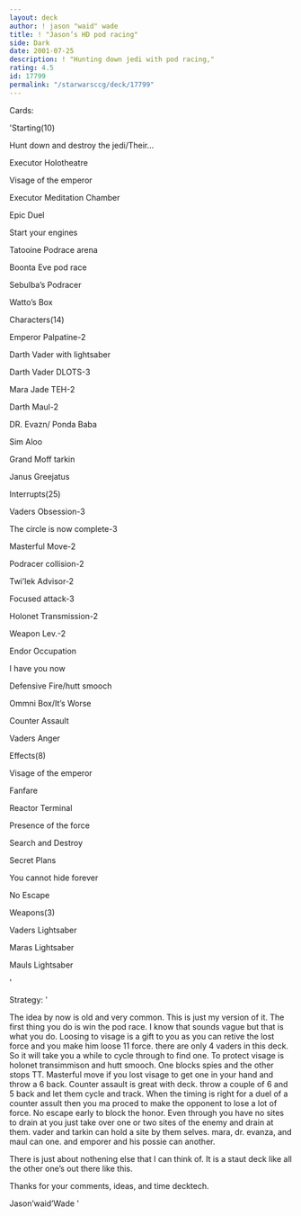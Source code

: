 ```yaml
---
layout: deck
author: ! jason "waid" wade
title: ! "Jason’s HD pod racing"
side: Dark
date: 2001-07-25
description: ! "Hunting down jedi with pod racing,"
rating: 4.5
id: 17799
permalink: "/starwarsccg/deck/17799"
---
```

Cards: 

'Starting(10)

Hunt down and destroy the jedi/Their...

Executor Holotheatre

Visage of the emperor

Executor Meditation Chamber

Epic Duel

Start your engines

Tatooine Podrace arena

Boonta Eve pod race

Sebulba’s Podracer

Watto’s Box


Characters(14)

Emperor Palpatine-2

Darth Vader with lightsaber

Darth Vader DLOTS-3

Mara Jade TEH-2

Darth Maul-2

DR. Evazn/ Ponda Baba

Sim Aloo

Grand Moff tarkin

Janus Greejatus


Interrupts(25)

Vaders Obsession-3

The circle is now complete-3

Masterful Move-2

Podracer collision-2

Twi’lek Advisor-2

Focused attack-3

Holonet Transmission-2

Weapon Lev.-2

Endor Occupation

I have you now

Defensive Fire/hutt smooch

Ommni Box/It’s Worse

Counter Assault

Vaders Anger


Effects(8)

Visage of the emperor

Fanfare

Reactor Terminal

Presence of the force

Search and Destroy

Secret Plans

You cannot hide forever

No Escape


Weapons(3)

Vaders Lightsaber

Maras Lightsaber

Mauls Lightsaber


'

Strategy: '

The idea by now is old and very common. This is just my version of it. The first thing you do is win the pod race. I know that sounds vague but that is what you do. Loosing to visage is a gift to you as you can retive the lost force and you make him loose 11 force. there are only 4 vaders in this deck. So it will take you a while to cycle through to find one. To protect visage is holonet transimmison and hutt smooch. One blocks spies and the other stops TT. Masterful move if you lost visage to get one in your hand and throw a 6 back. Counter assault is great with deck. throw a couple of 6 and 5 back and let them cycle and track. When the timing is right for a duel of a counter assult then you ma proced to make the opponent to lose a lot of force. No escape early to block the honor. Even through you have no sites to drain at you just take over one or two sites of the enemy and drain at them. vader and tarkin can hold a site by them selves. mara, dr. evanza, and maul can one. and emporer and his possie can another.


There is just about nothening else that I can think of. It is a staut deck like all the other one’s out there like this.


Thanks for your comments, ideas, and time decktech.


Jason’waid’Wade '
